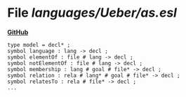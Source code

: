 # File _languages/Ueber/as.esl_
**[GitHub](https://github.com/softlang/yas/blob/master/languages/Ueber/as.esl)**
```
type model = decl* ;
symbol language : lang -> decl ;
symbol elementOf : file # lang -> decl ;
symbol notElementOf : file # lang -> decl ;
symbol membership : lang # goal # file* -> decl ;
symbol relation : rela # lang* # goal # file* -> decl ;
symbol relatesTo : rela # file* -> decl ;
...
```
